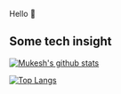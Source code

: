 Hello :wave:

## Some tech insight

[![Mukesh's github stats](https://github-readme-stats.vercel.app/api?username=mukesh-capsitech&show_icons=true&count_private=true)](https://github.com/mukesh-capsitech)

[![Top Langs](https://github-readme-stats.vercel.app/api/top-langs/?username=mukesh-capsitech)](https://github.com/mukesh-capsitech)
